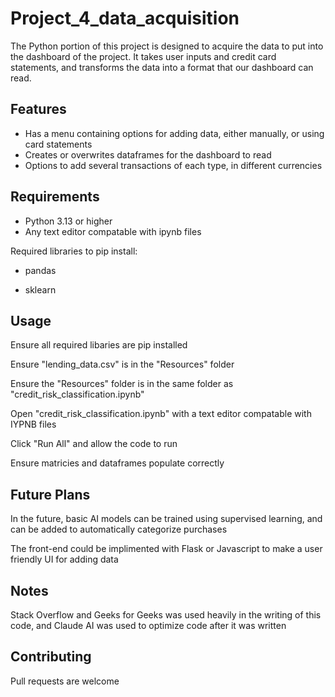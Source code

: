 # Project_4_data_acquisition
The Python portion of this project is designed to acquire the data to put into the dashboard of the project. It takes user inputs and credit card statements, and transforms the data into a format that our dashboard can read.

## Features

- Has a menu containing options for adding data, either manually, or using card statements
- Creates or overwrites dataframes for the dashboard to read
- Options to add several transactions of each type, in different currencies

## Requirements

- Python 3.13 or higher
- Any text editor compatable with ipynb files

Required libraries to pip install:

- pandas

- sklearn


## Usage

Ensure all required libaries are pip installed

Ensure "lending_data.csv" is in the "Resources" folder

Ensure the "Resources" folder is in the same folder as "credit_risk_classification.ipynb"

Open "credit_risk_classification.ipynb" with a text editor compatable with IYPNB files

Click "Run All" and allow the code to run

Ensure matricies and dataframes populate correctly

## Future Plans

In the future, basic AI models can be trained using supervised learning, and can be added to automatically categorize purchases 

The front-end could be implimented with Flask or Javascript to make a user friendly UI for adding data 

## Notes

Stack Overflow and Geeks for Geeks was used heavily in the writing of this code, and Claude AI was used to optimize code after it was written 

## Contributing

Pull requests are welcome
